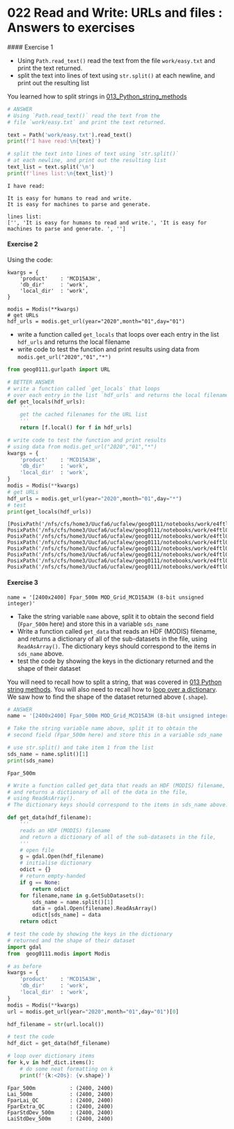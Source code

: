 # 022 Read and Write: URLs and files : Answers to exercises

#### Exercise 1

* Using `Path.read_text()` read the text from the file `work/easy.txt` and print the text returned.
* split the text into lines of text using `str.split()` at each newline, and print out the resulting list

You learned how to split strings in [013_Python_string_methods](013_Python_string_methods.md#split()-and-join())


```python
# ANSWER
# Using `Path.read_text()` read the text from the 
# file `work/easy.txt` and print the text returned.

text = Path('work/easy.txt').read_text()
print(f'I have read:\n{text}')

# split the text into lines of text using `str.split()` 
# at each newline, and print out the resulting list
text_list = text.split('\n')
print(f'lines list:\n{text_list}')
```

    I have read:
    
    It is easy for humans to read and write.
    It is easy for machines to parse and generate. 
    
    lines list:
    ['', 'It is easy for humans to read and write.', 'It is easy for machines to parse and generate. ', '']


#### Exercise 2

Using the code:

    kwargs = {
        'product'    : 'MCD15A3H',
        'db_dir'     : 'work',
        'local_dir'  : 'work',
    }

    modis = Modis(**kwargs)
    # get URLs
    hdf_urls = modis.get_url(year="2020",month="01",day="01")

* write a function called `get_locals` that loops over each entry in the list `hdf_urls` and returns the local filename 
* write code to test the function and print results using data from `modis.get_url("2020","01","*")`


```python
from geog0111.gurlpath import URL

# BETTER ANSWER
# write a function called `get_locals` that loops 
# over each entry in the list `hdf_urls` and returns the local filename 
def get_locals(hdf_urls):
    '''
    get the cached filenames for the URL list
    '''
    return [f.local() for f in hdf_urls]
```


```python
# write code to test the function and print results 
# using data from modis.get_url("2020","01","*")
kwargs = {
    'product'    : 'MCD15A3H',
    'db_dir'     : 'work',
    'local_dir'  : 'work',
}
modis = Modis(**kwargs)
# get URLs
hdf_urls = modis.get_url(year="2020",month="01",day="*")
# test
print(get_locals(hdf_urls))
```

    [PosixPath('/nfs/cfs/home3/Uucfa6/ucfalew/geog0111/notebooks/work/e4ftl01.cr.usgs.gov/MOTA/MCD15A3H.006/2020.01.01/MCD15A3H.A2020001.h08v06.006.2020006032951.hdf.store'), PosixPath('/nfs/cfs/home3/Uucfa6/ucfalew/geog0111/notebooks/work/e4ftl01.cr.usgs.gov/MOTA/MCD15A3H.006/2020.01.05/MCD15A3H.A2020005.h08v06.006.2020010210940.hdf.store'), PosixPath('/nfs/cfs/home3/Uucfa6/ucfalew/geog0111/notebooks/work/e4ftl01.cr.usgs.gov/MOTA/MCD15A3H.006/2020.01.09/MCD15A3H.A2020009.h08v06.006.2020014204616.hdf.store'), PosixPath('/nfs/cfs/home3/Uucfa6/ucfalew/geog0111/notebooks/work/e4ftl01.cr.usgs.gov/MOTA/MCD15A3H.006/2020.01.13/MCD15A3H.A2020013.h08v06.006.2020018030252.hdf.store'), PosixPath('/nfs/cfs/home3/Uucfa6/ucfalew/geog0111/notebooks/work/e4ftl01.cr.usgs.gov/MOTA/MCD15A3H.006/2020.01.17/MCD15A3H.A2020017.h08v06.006.2020022034013.hdf.store'), PosixPath('/nfs/cfs/home3/Uucfa6/ucfalew/geog0111/notebooks/work/e4ftl01.cr.usgs.gov/MOTA/MCD15A3H.006/2020.01.21/MCD15A3H.A2020021.h08v06.006.2020026032135.hdf.store'), PosixPath('/nfs/cfs/home3/Uucfa6/ucfalew/geog0111/notebooks/work/e4ftl01.cr.usgs.gov/MOTA/MCD15A3H.006/2020.01.25/MCD15A3H.A2020025.h08v06.006.2020030025757.hdf.store'), PosixPath('/nfs/cfs/home3/Uucfa6/ucfalew/geog0111/notebooks/work/e4ftl01.cr.usgs.gov/MOTA/MCD15A3H.006/2020.01.29/MCD15A3H.A2020029.h08v06.006.2020034165001.hdf.store')]


#### Exercise 3

    name = '[2400x2400] Fpar_500m MOD_Grid_MCD15A3H (8-bit unsigned integer)'

* Take the string variable `name` above, split it to obtain the second field (`Fpar_500m` here) and store this in a variable `sds_name`
* Write a function called `get_data` that reads an HDF (MODIS) filename, and returns a dictionary of all of the sub-datasets in the file, using `ReadAsArray()`. The dictionary keys should correspond to the items in  `sds_name` above.
* test the code by showing the keys in the dictionary returned and the shape of their dataset

You will need to recall how to split a string, that was covered in [013 Python string methods](013_Python_string_methods.md#split()-and-join()). You will also need to recall how to [loop over a dictionary](016_Python_for.md#looping-over-dictionaries,-and-assert). We saw how to find the shape of the dataset returned above (`.shape`).


```python
# ANSWER 
name = '[2400x2400] Fpar_500m MOD_Grid_MCD15A3H (8-bit unsigned integer)'

# Take the string variable name above, split it to obtain the 
# second field (Fpar_500m here) and store this in a variable sds_name

# use str.split() and take item 1 from the list
sds_name = name.split()[1]
print(sds_name)
```

    Fpar_500m



```python
# Write a function called get_data that reads an HDF (MODIS) filename, 
# and returns a dictionary of all of the data in the file,
# using ReadAsArray(). 
# The dictionary keys should correspond to the items in sds_name above.

def get_data(hdf_filename):
    '''
    reads an HDF (MODIS) filename 
    and return a dictionary of all of the sub-datasets in the file,
    '''
    # open file
    g = gdal.Open(hdf_filename)
    # initialise dictionary
    odict = {}
    # return empty-handed
    if g == None:
        return odict
    for filename,name in g.GetSubDatasets():
        sds_name = name.split()[1]
        data = gdal.Open(filename).ReadAsArray()
        odict[sds_name] = data
    return odict
```


```python
# test the code by showing the keys in the dictionary 
# returned and the shape of their dataset
import gdal
from  geog0111.modis import Modis

# as before
kwargs = {
    'product'    : 'MCD15A3H',
    'db_dir'     : 'work',
    'local_dir'  : 'work',
}
modis = Modis(**kwargs)
url = modis.get_url(year="2020",month="01",day="01")[0]

hdf_filename = str(url.local())

# test the code
hdf_dict = get_data(hdf_filename)

# loop over dictionary items
for k,v in hdf_dict.items():
    # do some neat formatting on k
    print(f'{k:<20s}: {v.shape}')
```

    Fpar_500m           : (2400, 2400)
    Lai_500m            : (2400, 2400)
    FparLai_QC          : (2400, 2400)
    FparExtra_QC        : (2400, 2400)
    FparStdDev_500m     : (2400, 2400)
    LaiStdDev_500m      : (2400, 2400)

